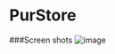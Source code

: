 # PurStore

###Screen shots
![image](https://github.com/Eel2000/PurStore/assets/44249870/d53ecb50-145d-4932-8ddf-b6a14759fe15)
